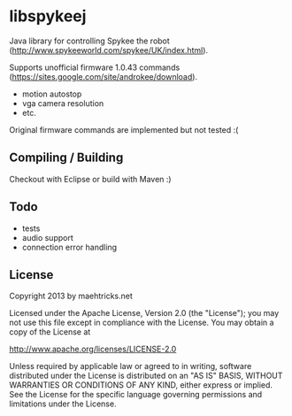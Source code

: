 libspykeej
==========

Java library for controlling Spykee the robot (http://www.spykeeworld.com/spykee/UK/index.html).

Supports unofficial firmware 1.0.43 commands (https://sites.google.com/site/androkee/download).
- motion autostop
- vga camera resolution
- etc.

Original firmware commands are implemented but not tested :(

Compiling / Building
--------------------
Checkout with Eclipse or build with Maven :)

Todo
----

- tests
- audio support
- connection error handling

License
-------
Copyright 2013 by maehtricks.net

Licensed under the Apache License, Version 2.0 (the "License");
you may not use this file except in compliance with the License.
You may obtain a copy of the License at

http://www.apache.org/licenses/LICENSE-2.0

Unless required by applicable law or agreed to in writing, software
distributed under the License is distributed on an "AS IS" BASIS,
WITHOUT WARRANTIES OR CONDITIONS OF ANY KIND, either express or implied.
See the License for the specific language governing permissions and
limitations under the License.
